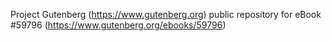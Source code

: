 Project Gutenberg (https://www.gutenberg.org) public repository for
eBook #59796 (https://www.gutenberg.org/ebooks/59796)
